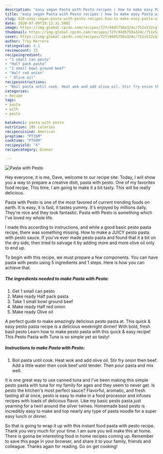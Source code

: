 ```yaml
---
description: "easy vegan Pasta with Pesto recipes | how to make easy Pasta with Pesto"
title: "easy vegan Pasta with Pesto recipes | how to make easy Pasta with Pesto"
slug: 628-easy-vegan-pasta-with-pesto-recipes-how-to-make-easy-pasta-with-pesto
date: 2020-07-09T19:12:31.500Z
image: https://img-global.cpcdn.com/recipes/72fc94d5758a324c/751x532cq70/pasta-with-pesto-recipe-main-photo.jpg
thumbnail: https://img-global.cpcdn.com/recipes/72fc94d5758a324c/751x532cq70/pasta-with-pesto-recipe-main-photo.jpg
cover: https://img-global.cpcdn.com/recipes/72fc94d5758a324c/751x532cq70/pasta-with-pesto-recipe-main-photo.jpg
author: Troy Herrera
ratingvalue: 4.1
reviewcount: 15
recipeingredient:
- "1 small can pesto"
- "Half pack pasta"
- "1 small bowl ground beef"
- "Half red onion"
- " Olive oil"
recipeinstructions:
- "Boil pasta until cook. Heat wok and add olive oil. Stir fry onion then beef. Add a little water then cook beef until tender. Then pour pasta and mix well."
categories:
- Recipe
tags:
- pasta
- with
- pesto

katakunci: pasta with pesto 
nutrition: 285 calories
recipecuisine: American
preptime: "PT35M"
cooktime: "PT60M"
recipeyield: "4"
recipecategory: Dinner

---
```



![Pasta with Pesto](https://img-global.cpcdn.com/recipes/72fc94d5758a324c/751x532cq70/pasta-with-pesto-recipe-main-photo.jpg)

Hey everyone, it is me, Dave, welcome to our recipe site. Today, I will show you a way to prepare a creative dish, pasta with pesto. One of my favorites food recipe. This time, I am going to make it a bit tasty. This will be really delicious.

Pasta with Pesto is one of the most favored of current trending foods on earth. It is easy, it is fast, it tastes yummy. It's enjoyed by millions daily. They're nice and they look fantastic. Pasta with Pesto is something which I've loved my whole life.

I made this according to instructions, and while a good basic pesto pasta recipe, there was something missing. How to make a JUICY pesto pasta with pesto sauce. If you&#39;ve ever made pesto pasta and found that it a bit on the dry side, then tried to salvage it by adding more and more olive oil only to end up.


To begin with this recipe, we must prepare a few components. You can have pasta with pesto using 5 ingredients and 1 steps. Here is how you can achieve that.

<!--inarticleads1-->

##### The ingredients needed to make Pasta with Pesto:

1. Get 1 small can pesto
1. Make ready Half pack pasta
1. Take 1 small bowl ground beef
1. Make ready Half red onion
1. Make ready  Olive oil


A perfect guide to make amazingly delicious pesto pasta at. This quick &amp; easy pesto pasta recipe is a delicious weeknight dinner! With bold, fresh basil pesto Learn how to make pesto pasta with this quick &amp; easy recipe! This Pesto Pasta with Tuna is so simple yet so tasty! 

<!--inarticleads2-->

##### Instructions to make Pasta with Pesto:

1. Boil pasta until cook. Heat wok and add olive oil. Stir fry onion then beef. Add a little water then cook beef until tender. Then pour pasta and mix well.


It is one great way to use canned tuna and I&#39;ve been making this simple pesto pasta with tuna for my family for ages and they seem to never get. Is pesto the kitchen&#39;s most perfect sauce? Flavorful, aromatic, and fresh tasting all at once, pesto is easy to make in a food processor and infuses recipes with loads of delicious flavor. Like my basic pesto pasta just yearning for a twirl around the silver twines. Homemade basil pesto is incredibly easy to make and top nearly any type of pasta noodle for a super easy lunch or dinner. 

So that is going to wrap it up with this instant food pasta with pesto recipe. Thank you very much for your time. I am sure you will make this at home. There is gonna be interesting food in home recipes coming up. Remember to save this page in your browser, and share it to your family, friends and colleague. Thanks again for reading. Go on get cooking!
